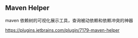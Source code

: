 ## Maven Helper

maven 依赖树的可视化展示工具，查询被动依赖和依赖冲突的神器

https://plugins.jetbrains.com/plugin/7179-maven-helper

































































